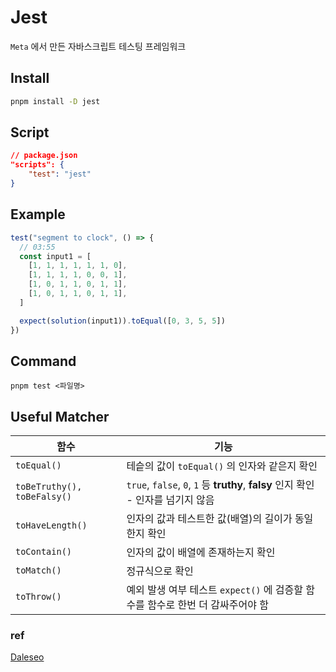 # Jest

`Meta` 에서 만든 자바스크립트 테스팅 프레임워크

## Install

```bash
pnpm install -D jest
```

## Script

```json
// package.json
"scripts": {
	"test": "jest"
}
```

## Example

```jsx
test("segment to clock", () => {
  // 03:55
  const input1 = [
    [1, 1, 1, 1, 1, 1, 0],
    [1, 1, 1, 1, 0, 0, 1],
    [1, 0, 1, 1, 0, 1, 1],
    [1, 0, 1, 1, 0, 1, 1],
  ]

  expect(solution(input1)).toEqual([0, 3, 5, 5])
})
```

## Command

`pnpm test <파일명>`

## Useful Matcher

| 함수                        | 기능                                                                              |
| --------------------------- | --------------------------------------------------------------------------------- |
| `toEqual()`                 | 테슽의 값이 `toEqual()` 의 인자와 같은지 확인                                     |
| `toBeTruthy(), toBeFalsy()` | `true`, `false`, `0`, `1` 등 **truthy**, **falsy** 인지 확인 - 인자를 넘기지 않음 |
| `toHaveLength()`            | 인자의 값과 테스트한 값(배열)의 길이가 동일한지 확인                              |
| `toContain()`               | 인자의 값이 배열에 존재하는지 확인                                                |
| `toMatch()`                 | 정규식으로 확인                                                                   |
| `toThrow()`                 | 예외 발생 여부 테스트 `expect()` 에 검증할 함수를 함수로 한번 더 감싸주어야 함    |

### ref

[Daleseo](https://www.daleseo.com/jest-basic/)
